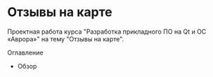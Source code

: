 # Отзывы на карте
Проектная работа курса "Разработка прикладного ПО на Qt и ОС «Аврора»" на тему "Отзывы на карте".

Оглавление
* Обзор 